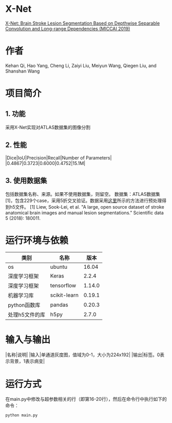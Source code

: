 # X-Net
[X-Net: Brain Stroke Lesion Segmentation Based on Depthwise Separable Convolution and Long-range Dependencies (MICCAI 2019)](https://arxiv.org/abs/1907.07000)
# 作者
Kehan Qi, Hao Yang, Cheng Li, Zaiyi Liu, Meiyun Wang, Qiegen Liu, and Shanshan Wang
# 项目简介
## 1. 功能
采用X-Net实现对ATLAS数据集的图像分割
## 2. 性能
|Dice|IoU|Precision|Recall|Number of Parameters|
|0.4867|0.3723|0.6000|0.4752|15.1M|
## 3. 使用数据集
包括数据集名称、来源。如果不使用数据集，则留空。
数据集：ATLAS数据集[1]，包含229个case，采用5折交叉验证。数据采用[这里](https://github.com/Andrewsher/ATLAS-dataset-generate-h5file)所示的方法进行预处理得到h5文件。
[1] Liew, Sook-Lei, et al. "A large, open source dataset of stroke anatomical brain images and manual lesion segmentations." Scientific data 5 (2018): 180011.
# 运行环境与依赖
|类别|名称|版本|
|-----|-----|-----|
|os|ubuntu|16.04|
|深度学习框架|Keras|2.2.4|
|深度学习框架|tensorflow|1.14.0|
|机器学习库|scikit-learn|0.19.1|
|python函数库|pandas|0.20.3|
|处理h5文件的库|h5py|2.7.0|

# 输入与输出
|名称|说明|
|输入|单通道灰度图，值域为0-1，大小为224x192|
|输出|标签。0表示背景，1表示病变|

# 运行方式
在main.py中修改与超参数相关的行（即第16-20行），然后在命令行中执行如下的命令：
```shell
python main.py
```
